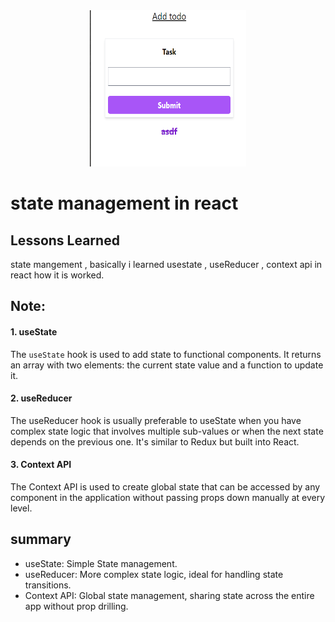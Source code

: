 <div align="center" >
  
<img src="https://raw.githubusercontent.com/sm-mazharul-islam/m-1-state_management_in_react/main/src/assets/images/todo.png" width="250" height="250"/>

</div>


# state management in react




## Lessons Learned

state mangement , basically i learned usestate , useReducer , context api in react how it is worked.


## Note:


#### 1. useState


The `useState` hook is used to add state to functional components. It returns an array with two elements: the current state value and a function to update it.

#### 2. useReducer

The useReducer hook is usually preferable to useState when you have complex state logic that involves multiple sub-values or when the next state depends on the previous one. It's similar to Redux but built into React.

#### 3. Context API

The Context API is used to create global state that can be accessed by any component in the application without passing props down manually at every level.
## summary

 - useState: Simple State management.
 - useReducer: More complex state logic, ideal for handling state transitions.
 - Context API: Global state management, sharing state across the entire app without prop drilling.

